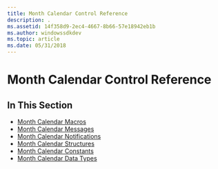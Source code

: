 ```yaml
---
title: Month Calendar Control Reference
description: .
ms.assetid: 14f358d9-2ec4-4667-8b66-57e18942eb1b
ms.author: windowssdkdev
ms.topic: article
ms.date: 05/31/2018
---
```


# Month Calendar Control Reference

## In This Section

-   [Month Calendar Macros](bumper-month-calendar-control-reference-macros.md)
-   [Month Calendar Messages](bumper-month-calendar-control-reference-messages.md)
-   [Month Calendar Notifications](bumper-month-calendar-control-reference-notifications.md)
-   [Month Calendar Structures](bumper-month-calendar-control-reference-structures.md)
-   [Month Calendar Constants](bumper-month-calendar-control-reference-constants.md)
-   [Month Calendar Data Types](bumper-month-calendar-control-reference-data-types.md)

 

 




